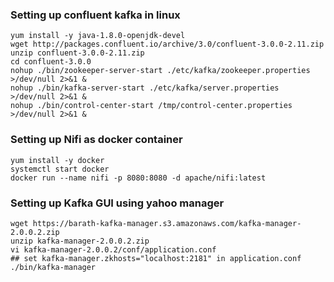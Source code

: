 ### Setting up confluent kafka in linux

```
yum install -y java-1.8.0-openjdk-devel
wget http://packages.confluent.io/archive/3.0/confluent-3.0.0-2.11.zip
unzip confluent-3.0.0-2.11.zip
cd confluent-3.0.0
nohup ./bin/zookeeper-server-start ./etc/kafka/zookeeper.properties >/dev/null 2>&1 &
nohup ./bin/kafka-server-start ./etc/kafka/server.properties >/dev/null 2>&1 &
nohup ./bin/control-center-start /tmp/control-center.properties >/dev/null 2>&1 & 
```


### Setting up Nifi as docker container

```
yum install -y docker
systemctl start docker
docker run --name nifi -p 8080:8080 -d apache/nifi:latest
```

### Setting up Kafka GUI using yahoo manager

```
wget https://barath-kafka-manager.s3.amazonaws.com/kafka-manager-2.0.0.2.zip
unzip kafka-manager-2.0.0.2.zip
vi kafka-manager-2.0.0.2/conf/application.conf
## set kafka-manager.zkhosts="localhost:2181" in application.conf
./bin/kafka-manager
```
